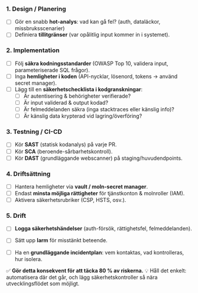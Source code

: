 ### **1. Design / Planering**
* [ ] Gör en snabb **hot-analys**: vad kan gå fel? (auth, dataläckor, missbruksscenarier)
* [ ] Definiera **tillitgränser** (var opålitlig input kommer in i systemet).

### **2. Implementation**
* [ ] Följ **säkra kodningsstandarder** (OWASP Top 10, validera input, parameteriserade SQL frågor).
* [ ] Inga **hemligheter i koden** (API-nycklar, lösenord, tokens → använd secret manager).
* [ ] Lägg till en **säkerhetschecklista i kodgranskningar**:
  * [ ] Är autentisering & behörigheter verifierade?
  * [ ] Är input validerad & output kodad?
  * [ ] Är felmeddelanden säkra (inga stacktraces eller känslig info)?
  * [ ] Är känslig data krypterad vid lagring/överföring?

### **3. Testning / CI-CD**
* [ ] Kör **SAST** (statisk kodanalys) på varje PR.
* [ ] Kör **SCA** (beroende-sårbarhetskontroll).
* [ ] Kör **DAST** (grundläggande webscanner) på staging/huvudendpoints.

### **4. Driftsättning**
* [ ] Hantera hemligheter via **vault / moln-secret manager**.
* [ ] Endast **minsta möjliga rättigheter** för tjänstkonton & molnroller (IAM).
* [ ] Aktivera säkerhetsrubriker (CSP, HSTS, osv.).

### **5. Drift**
* [ ] **Logga säkerhetshändelser** (auth-försök, rättighetsfel, felmeddelanden).
* [ ] Sätt upp **larm** för misstänkt beteende.
* [ ] Ha en **grundläggande incidentplan**: vem kontaktas, vad kontrolleras, hur isolera.


✅ **Gör detta konsekvent för att täcka 80 % av riskerna.**
💡 Håll det enkelt: automatisera där det går, och lägg säkerhetskontroller så nära utvecklingsflödet som möjligt.

